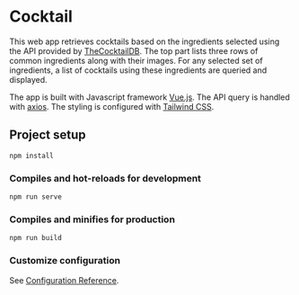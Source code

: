 # Cocktail

This web app retrieves cocktails based on the ingredients selected using the API provided by [TheCocktailDB](https://www.thecocktaildb.com/api.php). The top part lists three rows of common ingredients along with their images. For any selected set of ingredients, a list of cocktails using these ingredients are queried and displayed. 

The app is built with Javascript framework [Vue.js](https://vuejs.org/). The API query is handled with [axios](https://axios-http.com/). The styling is configured with [Tailwind CSS](https://tailwindcss.com/). 

## Project setup

```
npm install
```

### Compiles and hot-reloads for development
```
npm run serve
```

### Compiles and minifies for production
```
npm run build
```

### Customize configuration
See [Configuration Reference](https://cli.vuejs.org/config/).
